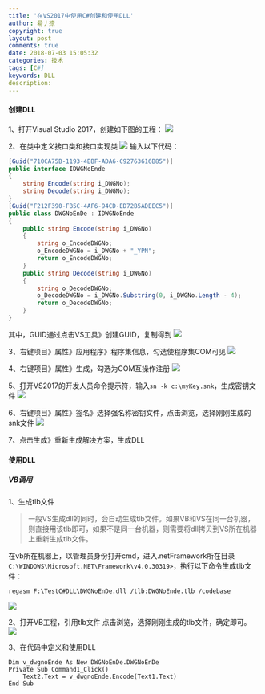 ```yaml
---
title: '在VS2017中使用C#创建和使用DLL'
author: 昜丿捺
copyright: true
layout: post
comments: true
date: 2018-07-03 15:05:32
categories: 技术
tags: [C#]
keywords: DLL
description:
---
```



#### 创建DLL
1、打开Visual Studio 2017，创建如下图的工程：
![](https://picturebed-1258146968.cos.ap-beijing.myqcloud.com/newProject3.png)

<!-- more -->

2、在类中定义接口类和接口实现类
![](https://picturebed-1258146968.cos.ap-beijing.myqcloud.com/newCSharp.png)
输入以下代码：
```C#
[Guid("710CA75B-1193-4BBF-ADA6-C92763616B85")]
public interface IDWGNoEnde
{
    string Encode(string i_DWGNo);
    string Decode(string i_DWGNo);
}
[Guid("F212F390-FB5C-4AF6-94CD-ED72B5ADEEC5")]
public class DWGNoEnDe : IDWGNoEnde
{
    public string Encode(string i_DWGNo)
    {
        string o_EncodeDWGNo;
        o_EncodeDWGNo = i_DWGNo + "_YPN";
        return o_EncodeDWGNo;
    }
    public string Decode(string i_DWGNo)
    {
        string o_DecodeDWGNo;
        o_DecodeDWGNo = i_DWGNo.Substring(0, i_DWGNo.Length - 4);
        return o_DecodeDWGNo;
    }
}
```
其中，GUID通过点击VS工具》创建GUID，复制得到
![](https://picturebed-1258146968.cos.ap-beijing.myqcloud.com/createGUID.png)

3、右键项目》属性》应用程序》程序集信息，勾选使程序集COM可见
![](https://picturebed-1258146968.cos.ap-beijing.myqcloud.com/%E7%A8%8B%E5%BA%8F%E9%9B%86%E4%BF%A1%E6%81%AF.png)

4、右键项目》属性》生成，勾选为COM互操作注册
![](https://picturebed-1258146968.cos.ap-beijing.myqcloud.com/CSharpDLL%E7%94%9F%E6%88%90.png)

5、打开VS2017的开发人员命令提示符，输入`sn -k c:\myKey.snk`，生成密钥文件
![](https://picturebed-1258146968.cos.ap-beijing.myqcloud.com/vs2017CMD.png)

6、右键项目》属性》签名》选择强名称密钥文件，点击浏览，选择刚刚生成的snk文件
![](https://picturebed-1258146968.cos.ap-beijing.myqcloud.com/%E7%AD%BE%E5%90%8D.png)

7、点击生成》重新生成解决方案，生成DLL


#### 使用DLL
##### VB调用
1、生成tlb文件
> 一般VS生成dll的同时，会自动生成tlb文件。如果VB和VS在同一台机器，则直接用该tlb即可，如果不是同一台机器，则需要将dll拷贝到VS所在机器上重新生成tlb文件。

在vb所在机器上，以管理员身份打开cmd，进入.netFramework所在目录`C:\WINDOWS\Microsoft.NET\Framework\v4.0.30319>`，执行以下命令生成tlb文件：

	regasm F:\TestC#DLL\DWGNoEnDe.dll /tlb:DWGNoEnde.tlb /codebase
![](https://picturebed-1258146968.cos.ap-beijing.myqcloud.com/cmdtlb.png)

2、打开VB工程，引用tlb文件
点击浏览，选择刚刚生成的tlb文件，确定即可。
![](https://picturebed-1258146968.cos.ap-beijing.myqcloud.com/%E5%BC%95%E7%94%A8tlb.png)

3、在代码中定义和使用DLL
```VB
Dim v_dwgnoEnde As New DWGNoEnDe.DWGNoEnDe
Private Sub Command1_Click()
    Text2.Text = v_dwgnoEnde.Encode(Text1.Text)
End Sub
```